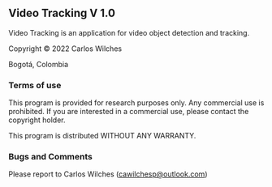 ## Video Tracking V 1.0

Video Tracking is an application for video object detection and tracking.

Copyright ©️ 2022 Carlos Wilches
 
Bogotá, Colombia

### Terms of use

This program is provided for research purposes only. Any commercial use is prohibited. If you are interested in a commercial use, please contact the copyright holder. 
 
This program is distributed WITHOUT ANY WARRANTY.

### Bugs and Comments

Please report to Carlos Wilches (cawilchesp@outlook.com)
